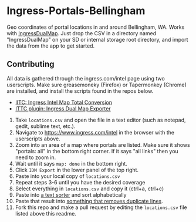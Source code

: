 # Ingress-Portals-Bellingham
Geo coordinates of portal locations in and around Bellingham, WA.  Works with [IngressDualMap](https://idm.t.allofti.me/).  Just drop the CSV in a directory named "IngressDualMap" on your SD or internal storage root directory, and import the data from the app to get started.

## Contributing

All data is gathered through the ingress.com/intel page using two userscripts.  Make sure greasemoneky (Firefox) or Tapermonkey (Chrome) are installed, and install the scripts found in the repos below.

* [IITC: Ingress Intel Map Total Conversion](https://github.com/jonatkins/ingress-intel-total-conversion)
* [ITTC plugin: Ingress Dual Map Exporter](https://github.com/jonatkins/ingress-intel-total-conversion)

1. Take `locations.csv` and open the file in a text editor (such as notepad, gedit, sublime text, etc.).
2.  Navigate to https://www.ingress.com/intel in the browser with the userscripts above.
3.  Zoom into an area of a map where portals are listed.  Make sure it shows "portals: all" in the bottom right corner.  If it says "all links" then you need to zoom in.
4.  Wait until it says `map: done` in the bottom right.
5.  Click `IDM Export` in the lower panel of the top right.
6.  Paste into your local copy of `locations.csv`
7.  Repeat steps 3-6 until you have the desired coverage
8.  Select everything in `locations.csv` and copy it (ctrl+a, ctrl+c)
9.  Paste into [a text sorter](http://textmechanic.com/text-tools/basic-text-tools/sort-text-lines/) and sort alphabetically
10.  Paste that result into [something that removes duplicate lines](http://textmechanic.com/text-tools/basic-text-tools/remove-duplicate-lines/).
11.  Fork this repo and make a pull request by editing the `locations.csv` file listed above this readme.

